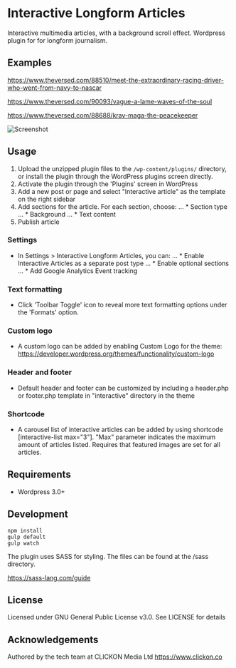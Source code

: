 # Interactive Longform Articles

Interactive multimedia articles, with a background scroll effect. Wordpress plugin for for longform journalism.

## Examples

https://www.theversed.com/88510/meet-the-extraordinary-racing-driver-who-went-from-navy-to-nascar

https://www.theversed.com/90093/vague-a-lame-waves-of-the-soul

https://www.theversed.com/88688/krav-maga-the-peacekeeper

![Screenshot](https://jpylisela.com/assets/screen-640-30s-10fps.gif)

## Usage

1. Upload the unzipped plugin files to the `/wp-content/plugins/` directory, or install the plugin through the WordPress plugins screen directly.
2. Activate the plugin through the 'Plugins' screen in WordPress
3. Add a new post or page and select "Interactive article" as the template on the right sidebar
4. Add sections for the article. For each section, choose:
... * Section type
... * Background
... * Text content
5. Publish article

### Settings

* In Settings > Interactive Longform Articles, you can:
... * Enable Interactive Articles as a separate post type
... * Enable optional sections
... * Add Google Analytics Event tracking

### Text formatting

* Click 'Toolbar Toggle' icon to reveal more text formatting options under the 'Formats' option.

### Custom logo

* A custom logo can be added by enabling Custom Logo for the theme: https://developer.wordpress.org/themes/functionality/custom-logo

### Header and footer

* Default header and footer can be customized by including a header.php or footer.php template in  "interactive" directory in the theme

### Shortcode

* A carousel list of interactive articles can be added by using shortcode [interactive-list max="3"]. "Max" parameter indicates the maximum amount of articles listed. Requires that featured images are set for all articles.

## Requirements

* Wordpress 3.0+

## Development

```
npm install
gulp default
gulp watch
```

The plugin uses SASS for styling. The files can be found at the /sass directory.

https://sass-lang.com/guide

## License

Licensed under GNU General Public License v3.0. See LICENSE for details

## Acknowledgements

Authored by the tech team at CLICKON Media Ltd https://www.clickon.co
